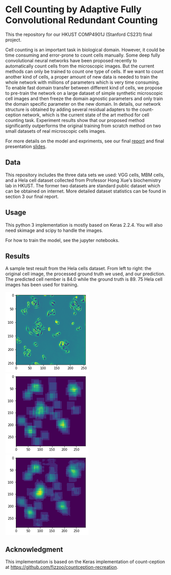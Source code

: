 # Cell Counting by Adaptive Fully Convolutional Redundant Counting

This the repository for our HKUST COMP4901J (Stanford CS231) final project. 

Cell counting is an important task in biological domain. However, it could be time consuming and error-prone to count cells manually. Some deep fully convolutional neural networks have been proposed recently to automatically count cells from the microscopic images. But the current methods can only be trained to count one type of cells. If we want to count another kind of cells, a proper amount of new data is needed to train the whole network with millions of parameters which is very time consuming. To enable fast domain transfer between different kind of cells, we propose to pre-train the network on a large dataset of simple synthetic microscopic cell images and then freeze the domain agnostic parameters and only train the domain specific parameter on the new domain. In details, our network structure is obtained by adding several residual adapters to the count-ception network, which is the current state of the art method for cell counting task. Experiment results show that our proposed method significantly outperforms the original training from scratch method on two small datasets of real microscopic cells images.  

For more details on the model and expriments, see our final [report](4901J_final_report.pdf) and final presentation [slides](4901J_final_presentation.pdf).

## Data

This repository includes the three data sets we used: VGG cells, MBM cells, and a Hela cell dataset collected from Professor Hong Xue's biochemistry lab in HKUST. The former two datasets are standard public dataset which can be obtained on internet. More detailed dataset statistics can be found in section 3 our final report.

## Usage

This python 3 implementation is mostly based on Keras 2.2.4. You will also need skimage and scipy to handle the images.

For how to train the model, see the jupyter notebooks.

## Results

A sample test result from the Hela cells dataset. From left to right: the original cell image, the processed ground truth we used, and our prediction. The predicted cell nember is 84.0 while the ground truth is 89. 75 Hela cell images has been used for training.

![](img\cell-img.png)
![](img\ground-truth(89).png)
![](img\adapt-prediction(84.0).png)

## Acknowledgment

This implementation is based on the Keras implementation of count-ception at https://github.com/fizzoo/countception-recreation.